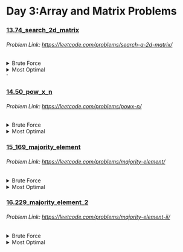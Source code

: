 # Day 3:Array and Matrix Problems

### [13.74_search_2d_matrix](https://github.com/shamli1997/sde_sheet_180_problems/blob/main/sde_sheet_180_problems/Day_3_Array_Matrix/13.74_search_2d_matrix.py)
###### Problem Link: https://leetcode.com/problems/search-a-2d-matrix/
<details><summary>Brute Force</summary>


##### TC: O(M * N)
##### SC: O(1)
##### Algorithm
1.  We can traverse through every element that is present in the matrix and return true if we found any element in the matrix is equal to the target integer.
2. If the traversal is finished we can directly return false as we did not find any element in the matrix to be equal to the target integer.
</details>

<details><summary>Most Optimal</summary>

##### TC: O(log(M*N))

##### SC: O(1)
##### Algorithm
 1. As it is clearly mentioned that the given matrix will be row-wise and column-wise sorted, we can see that the elements in the matrix will be in a monotonically increasing order. So we can apply binary search to search the matrix. Consider the 2D matrix as a 1D matrix having indices from 0 to (m*n)-1 and apply binary search.
 2. Initially have a low index as the first index of the considered 1D matrix(i.e: 0) and high index as the last index of the considered 1D matrix(i.e: (m*n)-1).
 3. Now apply binary search. Run a while loop with the condition low<=high. Get the middle index as (low+high)/2.We can get the element at middle index using matrix[middle/m][middle%m].
 4. If the element present at the middle index is greater than the target, then it is obvious that the target element will not exist beyond the middle index. So shrink the search space by updating the high index to middle-1. 
 5. If the middle index element is lesser than the target, shrink the search space by updating the low index to middle+1.
 6. If the middle index element is equal to the target integer, return true.
 7. Once the loop terminates we can directly return false as we did not find the target element.

</details>'

### [14.50_pow_x_n](https://github.com/shamli1997/sde_sheet_180_problems/blob/main/sde_sheet_180_problems/Day_3_Array_Matrix/14.50_pow_x%2Cn.py)
###### Problem Link: https://leetcode.com/problems/powx-n/
<details><summary>Brute Force</summary>


##### TC: O(N)
##### SC: O(1)
##### Algorithm
1.  Looping from 1 to n and keeping a ans variable. Now every time your loop runs, multiply x with ans. At last, we will return the ans.
2. Now if n is negative we must check if n is negative, if it is negative divide 1 by the and.
</details>

<details><summary>Most Optimal</summary>

##### TC: O(log N)

##### SC: O(1)
##### Algorithm
1. Initialize ans as 1.0  and store a duplicate copy of n i.e nn using to avoid overflow
2. Check if nn is a negative number, in that case, make it a positive number.
3. Keep on iterating until nn is greater than zero, now if nn is an odd power then multiply x with ans ans reduce nn by 1. Else multiply x with itself and divide nn by two.
4. Now after the entire binary exponentiation is complete and nn becomes zero, check if n is a negative value we know the answer will be 1 by ans.

</details>

### [15_169_majority_element](https://github.com/shamli1997/sde_sheet_180_problems/blob/main/sde_sheet_180_problems/Day_3_Array_Matrix/15.169_majority_element.py)
###### Problem Link: https://leetcode.com/problems/majority-element/
<details><summary>Brute Force</summary>


##### TC: O(N*N)
##### SC: O(1)
##### Algorithm
1.  Check the count of occurrences of all elements of the array one by one. Start from the first element of the array and count the number of times it occurs in the array. If the count is greater than the floor of N/2 then return that element as the answer. If not, proceed with the next element in the array and repeat the process.
</details>

<details><summary>Most Optimal</summary>

##### TC: O(N)

##### SC: O(1)
##### Algorithm
Moore’s Voting Algorithm

##### Intuition:
 The question clearly states that the nums array has a majority element. Since it has a majority element we can say definitely the count is more than N/2.

Majority element count = N/2 + x;

Minority/Other elements = N/2 – x;

Where x is the number of times it occurs after reaching the minimum value N/2.

Now, we can say that count of minority elements and majority element are equal upto certain point of time in the array. So when we traverse through the array we try to keep track of the count of elements and which element we are tracking. Since the majority element appears more than N/2 times, we can say that at some point in array traversal we find the majority element. 
1. Initialize 2 variables: 
Count –  for tracking the count of element
Element – for which element we are counting
2. Traverse through nums array.
    1. If Count is 0 then initialize the current traversing integer of array as Element 
    2. If the traversing integer of array and Element are same increase Count by 1
    3. If they are different decrease Count by 1
3. The integer present in Element is the result we are expecting 

</details>

### [16.229_majority_element_2](https://github.com/shamli1997/sde_sheet_180_problems/blob/main/sde_sheet_180_problems/Day_3_Array_Matrix/16.229_majority_element_2.py)
###### Problem Link: https://leetcode.com/problems/majority-element-ii/
<details><summary>Brute Force</summary>


##### TC: O(N*N)
##### SC: O(1)
##### Algorithm
1.  Simply count the no. of appearance for each element using nested loops and whenever you find the count of an element greater than N/3 times, that element will be your answer.
</details>

<details><summary>Most Optimal</summary>

##### TC: O(N)

##### SC: O(1)
##### Algorithm
Moore’s Voting Algorithm

##### Intuition:
1. num1 and num2 will store our currently most frequent and second most frequent element.
2. c1 and c2 will store their frequency relatively to other numbers.
3. We are sure that there will be a max of 2 elements which occurs > N/3 times because there cannot be if you do a simple math addition.
Let, ele be the element present in the array at any index. 

1. if ele == num1, so we increment c1.
2. if ele == num2, so we increment c2.
3. if c1 is 0, so we assign num1 = ele.
4. if c2 is 0, so we assign num2 = ele.
5. In all the other cases we decrease both c1 and c2.
6. In the last step, we will run a loop to check if num1 or nums2 are the majority elements or not by running a for loop check.

Intuition: Since it’s guaranteed that a number can be a majority element, hence it will always be present at the last block, hence, in turn, will be on nums1 and nums2.

</details>